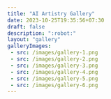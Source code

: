 ```yaml
---
title: "AI Artistry Gallery"
date: 2023-10-25T19:35:56+07:30
draft: false
description: ":robot:"
layout: "gallery"
galleryImages:
 - src: /images/gallery-1.png
 - src: /images/gallery-2.png
 - src: /images/gallery-3.png
 - src: /images/gallery-4.png
 - src: /images/gallery-5.png
 - src: /images/gallery-6.png
---
```

